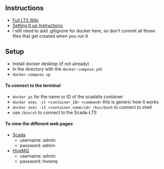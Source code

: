 ## Instructions
- [Full LTS Wiki](https://github.com/SCADA-LTS/Scada-LTS/wiki)
- [Setting It up Instructions](https://github.com/SCADA-LTS/Scada-LTS/wiki/Scada-LTS-docker-compose-tutorial)
- I still need to add .gitignore for docker here, so don't commit all those files that get created when you run it

## Setup
- Install docker desktop (if not already)
- In the directory with the `docker-compose.yml`
- `docker-compose up`

#### To connect to the terminal
- `docker ps` for the name or ID of the scadalts container
- `docker exec -it <container_ID> <command>` this is generic how it works
- `docker exec -it <container_name/id> /bin/bash` to connect to shell
- use `/bin/sh` to connect to the Scada-LTS

#### To view the different web pages
- [Scada](http://localhost:8080/Scada-LTS/)
  - username: admin
  - password: admin
- [HiveMQ](http://localhost:8081/)
  - username: admin
  - password: hivemq
